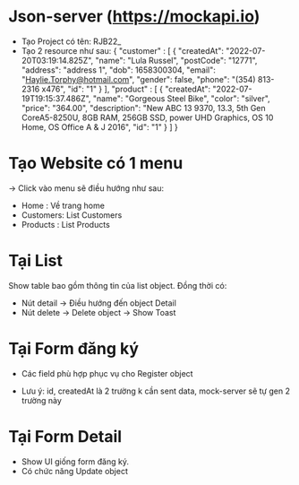 # Json-server (https://mockapi.io)
- Tạo Project có tên: RJB22_<name>
- Tạo 2 resource như sau:
{
    "customer" : [
        {
            "createdAt": "2022-07-20T03:19:14.825Z",
            "name": "Lula Russel",
            "postCode": "12771",
            "address": "address 1",
            "dob": 1658300304,
            "email": "Haylie.Torphy@hotmail.com",
            "gender": false,
            "phone": "(354) 813-2316 x476",
            "id": "1"
        }
    ],
    "product" : [
        {
            "createdAt": "2022-07-19T19:15:37.486Z",
            "name": "Gorgeous Steel Bike",
            "color": "silver",
            "price": "364.00",
            "description": "New ABC 13 9370, 13.3, 5th Gen CoreA5-8250U, 8GB RAM, 256GB SSD, power UHD Graphics, OS 10 Home, OS Office A & J 2016",
            "id": "1"
        }
    ]
}

# Tạo Website có 1 menu 
-> Click vào menu sẽ điều hướng như sau:
- Home : Về trang home
- Customers: List Customers
- Products : List Products

# Tại List
Show table bao gồm thông tin của list object. 
Đồng thời có: 
+ Nút detail -> Điều hướng đến object Detail
+ Nút delete -> Delete object -> Show Toast

# Tại Form đăng ký
+ Các field phù hợp phục vụ cho Register object 
* Lưu ý: id, createdAt là 2 trường k cần sent data, mock-server sẽ tự gen 2 trường này 

# Tại Form Detail
+ Show UI giống form đăng ký. 
+ Có chức năng Update object


